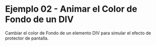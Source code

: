 # Ejemplo 02 - Animar el Color de Fondo de un DIV

Cambiar el color de Fondo de un elemento DIV para simular el efecto de protector de pantalla.